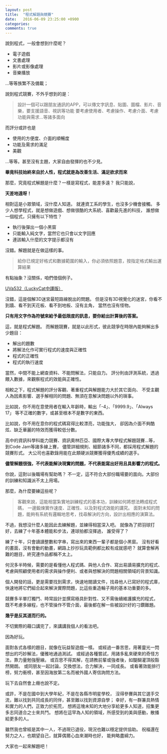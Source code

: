 ```yaml
---
layout: post
title:  "程式解題與競賽"
date:   2016-06-09 23:25:00 +0900
categories: 
comments: true
---
```


說到程式，一般會想到什麼呢？

- 電子遊戲
- 文書處理
- 影片或影像處理
- 音樂播放

…等等族繁不及備載；

說到程式競賽，不外乎想到的是：

> 設計一個可以跟朋友通訊的APP，可以傳文字訊息、貼圖、圖檔、影片、音樂，要支援語音、視訊等功能
要考慮使用者、考慮操作、考慮介面、考慮功能與需求…等諸多面向

而評分或許也是

- 使用的方便度、介面的順暢度
- 功能及需求的滿足
- 美觀

…等等。甚至沒有主題，大家自由發揮的也不少見。

**畢竟科技始終來自於人性，程式就是為改善生活、滿足欲求而來**

那麼，究竟程式解題是什麼？一樣是寫程式，能差多遠？
我只能說，

**天差地遠呀！**

相對這是小眾領域，沒什麼人知道。
就連資工系的學生，也沒多少機會接觸。
多少人想學程式，就是想做遊戲、想做很酷的大系統、喜歡最先進的科技，
誰想做一個程式，只擁有以下特性？

- 執行後彈出一個小黑窗
- 只能輸入純文字，當然它也只會以文字回應
- 連該輸入什麼的文字提示都沒有

沒錯。解題就是在做這樣的事。

> 給你已規定好格式和數據範圍的輸入，你必須依照題意，按指定格式輸出運算結果

有點抽象？沒關係，咱們借個例子。

[UVa532（LuckyCat中譯版）](http://luckycat.kshs.kh.edu.tw/homework/q532.htm)

沒錯，這是個解3D迷宮最短路線脫出的問題。
但是沒有3D視覺化的迷宮，你看不到牆、看不到天花板、看不到地板、沒有主角，
當然也沒有怪物。

**只有用文字作為符號來給予最低限度的訊息，要你給出計算後的答案。**

這，就是程式解題。
而解題競賽，就是以此形式，彼此競爭在時限內能夠解出多少題目：

- 解出的題數
- 將解法化作可實行程式的速度與正確性
- 程式的正確性
- 程式的執行速度

當然，中間不能上網查資料、不能問解法，只能自力。
評分則由評測系統，透過餵入數據，來觀察程式的效能與正確性。

相較之下，程式解題的評分客觀、著重程式與解題能力大於其它面向、
不受主觀人為因素影響、選手解相同的問題、無須在意解決問題以外的瑣事。

比如說，你不用在意使用者在輸入年齡時，輸出「-4」、「9999.9」、「Always 17」
等不正確的數字，或甚至根本不是數字的東西。

比如說，你不用在意你的程式碼寫得比較漂亮，功能強大，
卻因為介面不夠酷炫、缺乏華麗的特效而獲得較低分數。

高中的資訊科學科能力競賽、資訊奧林匹亞、國際大專大學程式解題競賽…等，
到Code Jam等諸多線上賽，
儘管詳細規則、細節諸多不同，都採用程式解題的競賽形式。
大公司也喜歡錄用能在此類硬派競賽獲得優秀成績的選手。

**儘管解題很強，不代表能解決現實的問題，不代表能寫出好用且具影響力的程式。**

你說，這對以後職場有幫助嗎？
不一定，這不符合大部份職場要的面向。大部份的訓練和知識派不太上用場。

那麼，為什麼要練這些呢？

> 客觀來說，這能相當紮實地訓練程式的基本功，訓練如何將想法轉成程式碼，
一邊鍛煉實作速度、正確性、以及對程式效能的講究。
面對未知的問題，能夠有系統有邏輯地思考，找尋解決的方向，設計出相應的演算法。

不過，我想沒什麼人能因此去練解題，並練得相當深入吧。
就像為了把羽球打好，去練了十年基本體能和步法，連球拍都沒揮過，
誰受得了？

練了十年，只會讀讀整數和字串，寫出來的東西一輩子都是個小黑窗。
沒有好看的畫面，沒有會動的動畫，網路上抄抄玩具範例都比較有成就感吧？
就算會解再難的題目，終究連作品都稱不太上。

何況多半時候，需要的是看懂他人程式碼、與他人合作、寫出易讀易擴充的程式、
考慮與照顧使用者的需求與操作便利、或者與想解決的問題相關領域的背景知識。

個人開發的話，更是需要找到需求，快速地閱讀文件，找尋他人已寫好的程式庫，
快速地將它們組合起來解決實際問題，比這些重造輪子用的基本功重要的多。

競賽多半單打獨鬥、時常設計並撰寫極具針對性、又不需後續維護擴充的程式，
既不考慮多線程，也不管操作不管介面，最後都在解一些被設計好的刁鑽難題。

**幾乎是反其道而行的。**

不切實際的藉口講完了，來講講我個人的看法吧。

因為好玩。

面對各式各樣的題目，就像在玩益智遊戲一樣。
或經過一番苦思，用著靈光一閃想出的巧妙解法，優雅地通過測試。
或經過各種嘗試，用諸多亂來硬來的奇怪方法，靠力量勉強壓線。
或百思不得其解，在請教前輩或強者後，如醍醐灌頂般豁然開朗。
或同朋友一起討論，交換想法，合力解決，一同成長。
或看著效能排行榜，努力衝榜，甚至因海放第二名而被外國人寄信詢問方法。

玩下去自然會上癮也說不定。

或許，不是在國中到大學年紀，不是在各縣市明星學校，
沒得參賽與其它選手交流，難以找到共同成長的同伴，甚至難以找到資源自學；
幸好，有一群兼具熱情和實力的人們，正致力於拓荒，
想將這塊未知的大地分享給更多人知道，招集更多志同道合之士來共鬥。
想將在這罕為人知的領域，所感受到的美與感動，散播給更多的人。

雖然我也曾經是其中一人，不過現已退役，現況也難以穩定提供協助。
祝福還在努力之人，也期望自己，就算偶爾心血來潮時也好，
能夠略盡綿力。

大家也一起來解題吧！
